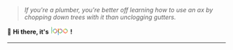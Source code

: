 > _If you're a plumber, you're better off learning how to use an ax by chopping down trees with it than unclogging
gutters._

<div style="display: flex; align-items: center;">
<span>👋</span>
&nbsp;
<b>Hi there, it's</b>
&nbsp;
<a href="https://github.com/lopo12123">
<img style="display: inline-block;" src="./lopo_animate.svg" height="20" alt="lopo"/>
</a>
&nbsp;
<b>!</b>
</div>

---

<img style="height: 135px;" src="https://github-readme-stats.vercel.app/api/top-langs/?username=lopo12123&hide_border=true&hide_title=true&layout=compact" alt="">
